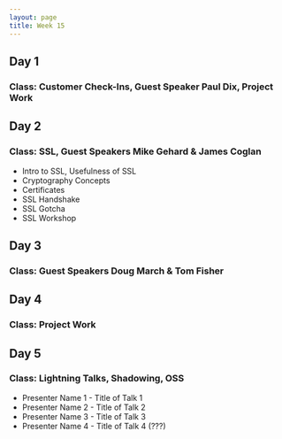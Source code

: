 ```yaml
---
layout: page
title: Week 15
---
```


## Day 1 

### Class: Customer Check-Ins, Guest Speaker Paul Dix, Project Work

## Day 2

### Class: SSL, Guest Speakers Mike Gehard & James Coglan

* Intro to SSL, Usefulness of SSL
* Cryptography Concepts
* Certificates
* SSL Handshake
* SSL Gotcha
* SSL Workshop

## Day 3

### Class: Guest Speakers Doug March & Tom Fisher

## Day 4

### Class: Project Work

## Day 5

### Class: Lightning Talks, Shadowing, OSS

* Presenter Name 1 - Title of Talk 1
* Presenter Name 2 - Title of Talk 2
* Presenter Name 3 - Title of Talk 3
* Presenter Name 4 - Title of Talk 4 (???)

